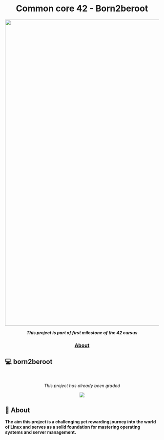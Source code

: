 <h1 align="center">
  Common core 42 - Born2beroot
</h1>

<p align="center">
<img src="https://github.com/tmatheusdiniz/42-Born2beroot/releases/download/image/born.webp" width="1000" hidth="200">
</P>
<p align="center">
    <b><i>This project is part of first milestone of the 42 cursus</i></b>
</p>

<h3 align="center">
    <a href="#-about">About</a>
</h3>

## 💻 born2beroot
<br>
<div align="center">
    <p><i>This project has already been graded</i></p>
    <img src="https://github.com/tmatheusdiniz/42-libft/releases/download/Note/score.png")>
</div>

## 📖 About
<strong>The aim this project is a challenging yet rewarding journey into the world of Linux and serves as a solid foundation for mastering operating systems and server management.
